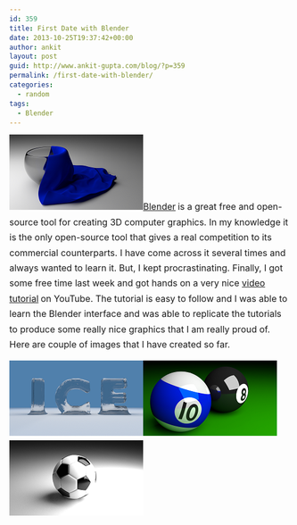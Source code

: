 ```yaml
---
id: 359
title: First Date with Blender
date: 2013-10-25T19:37:42+00:00
author: ankit
layout: post
guid: http://www.ankit-gupta.com/blog/?p=359
permalink: /first-date-with-blender/
categories:
  - random
tags:
  - Blender
---
```

<img class="size-full wp-image-365 aligncenter" style="font-size: 1rem; line-height: 1;" alt="WoodOnCloth_reduced" src="/uploads/2013/10/WoodOnCloth_reduced.png"   height="135" /><a style="line-height: 1.714285714; font-size: 1rem;" href="http://www.blender.org/">Blender</a> <span style="line-height: 1.714285714; font-size: 1rem;">is a great free and open-source tool for creating 3D computer graphics. In my knowledge it is the only open-source tool that gives a real competition to its commercial counterparts. I have come across it several times and always wanted to learn it. But, I kept procrastinating. Finally, I got some free time last week and got hands on a very nice </span><a style="line-height: 1.714285714; font-size: 1rem;" href="http://www.youtube.com/watch?v=9PJL0eAuZ_E&list=SPzmyR17f55-LVbgnzhS4Xl9zJ3dSCdYW3">video tutorial</a> <span style="line-height: 1.714285714; font-size: 1rem;">on YouTube. The tutorial is easy to follow and I was able to learn the Blender interface and was able to replicate the tutorials to produce some really nice graphics that I am really proud of. Here are couple of images that I have created so far.</span>

<p style="text-align: justify;">
  <a href="/uploads/2013/10/Ice_reduced.png"><img class="alignnone size-full wp-image-361" alt="Ice_reduced" src="/uploads/2013/10/Ice_reduced.png"   height="135" /></a><img class="alignnone size-full wp-image-362" style="font-size: 1rem; line-height: 1;" alt="PoolBalls_reduced" src="/uploads/2013/10/PoolBalls_reduced.png"   height="135" /><span style="line-height: 1.714285714; font-size: 1rem;"> </span><a style="line-height: 1.714285714; font-size: 1rem;" href="/uploads/2013/10/Football_reduced.png"><img class="alignnone size-full wp-image-364" alt="Football_reduced" src="/uploads/2013/10/Football_reduced.png"   height="135" /></a><span style="line-height: 1.714285714; font-size: 1rem;"> </span>
</p>
